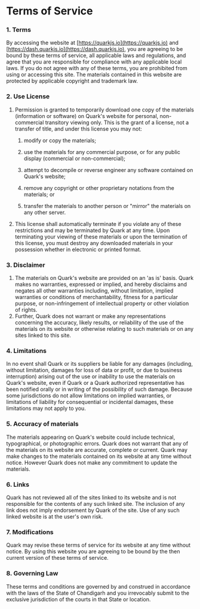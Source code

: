 
# Terms of Service

### 1. Terms
By accessing the website at [https://quarkjs.io](https://quarkjs.io) and [https://dash.quarkjs.io](https://dash.quarkjs.io), you are agreeing to be bound by these terms of service, all applicable laws and regulations, and agree that you are responsible for compliance with any applicable local laws. If you do not agree with any of these terms, you are prohibited from using or accessing this site. The materials contained in this website are protected by applicable copyright and trademark law.

### 2. Use License

1. Permission is granted to temporarily download one copy of the materials (information or software) on Quark's website for personal, non-commercial transitory viewing only. This is the grant of a license, not a transfer of title, and under this license you may not:

   1. modify or copy the materials;

   2. use the materials for any commercial purpose, or for any public display (commercial or non-commercial);

   3. attempt to decompile or reverse engineer any software contained on Quark's website;

   4. remove any copyright or other proprietary notations from the materials; or

   5. transfer the materials to another person or "mirror" the materials on any other server.


2. This license shall automatically terminate if you violate any of these restrictions and may be terminated by Quark at any time. Upon terminating your viewing of these materials or upon the termination of this license, you must destroy any downloaded materials in your possession whether in electronic or printed format.

### 3. Disclaimer

1. The materials on Quark's website are provided on an 'as is' basis. Quark makes no warranties, expressed or implied, and hereby disclaims and negates all other warranties including, without limitation, implied warranties or conditions of merchantability, fitness for a particular purpose, or non-infringement of intellectual property or other violation of rights.
2. Further, Quark does not warrant or make any representations concerning the accuracy, likely results, or reliability of the use of the materials on its website or otherwise relating to such materials or on any sites linked to this site.

### 4. Limitations
In no event shall Quark or its suppliers be liable for any damages (including, without limitation, damages for loss of data or profit, or due to business interruption) arising out of the use or inability to use the materials on Quark's website, even if Quark or a Quark authorized representative has been notified orally or in writing of the possibility of such damage. Because some jurisdictions do not allow limitations on implied warranties, or limitations of liability for consequential or incidental damages, these limitations may not apply to you.

### 5. Accuracy of materials
The materials appearing on Quark's website could include technical, typographical, or photographic errors. Quark does not warrant that any of the materials on its website are accurate, complete or current. Quark may make changes to the materials contained on its website at any time without notice. However Quark does not make any commitment to update the materials.

### 6. Links
Quark has not reviewed all of the sites linked to its website and is not responsible for the contents of any such linked site. The inclusion of any link does not imply endorsement by Quark of the site. Use of any such linked website is at the user's own risk.

### 7. Modifications
Quark may revise these terms of service for its website at any time without notice. By using this website you are agreeing to be bound by the then current version of these terms of service.

### 8. Governing Law
These terms and conditions are governed by and construed in accordance with the laws of the State of Chandigarh and you irrevocably submit to the exclusive jurisdiction of the courts in that State or location.